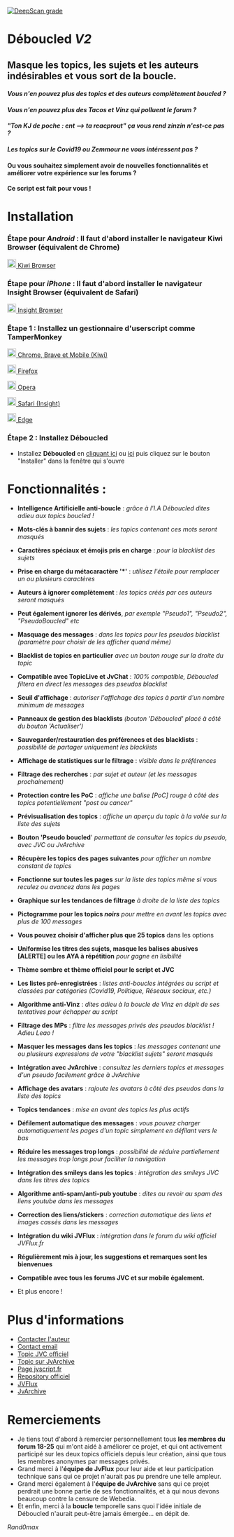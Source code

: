 [![DeepScan grade](https://deepscan.io/api/teams/16229/projects/19461/branches/505944/badge/grade.svg)](https://deepscan.io/dashboard#view=project&tid=16229&pid=19461&bid=505944)

# **Déboucled *V2***

## Masque les topics, les sujets et les auteurs indésirables et vous sort de la boucle.

#### *Vous n'en pouvez plus des topics et des auteurs complètement boucled ?*
#### *Vous n'en pouvez plus des Tacos et Vinz qui polluent le forum ?*
#### *"Ton KJ de poche : ent --> ta reacprout" ça vous rend zinzin n'est-ce pas ?*
#### *Les topics sur le Covid19 ou Zemmour ne vous intéressent pas ?*
#### Ou vous souhaitez simplement avoir de nouvelles fonctionnalités et améliorer votre expérience sur les forums ?

**Ce script est fait pour vous !**

# Installation

### Étape pour _Android_ : Il faut d'abord installer le navigateur **Kiwi Browser** (équivalent de Chrome)

<a href="https://play.google.com/store/apps/details?id=com.kiwibrowser.browser" target="_blank"><img src="https://kiwibrowser.com/wp-content/uploads/2019/09/cropped-Favicon-512x512-32x32.png" alt="Chrome" width="20"/> Kiwi Browser</a>

### Étape pour _iPhone_ : Il faut d'abord installer le navigateur **Insight Browser** (équivalent de Safari)

<a href="https://apps.apple.com/app/apple-store/id1531407280?mt=8" target="_blank"><img src="https://cdn.umso.co/pxvr5mgeg4se/assets/aum444nl.png" alt="Insight" width="20"/> Insight Browser</a>

### Étape 1 : Installez un gestionnaire d'userscript comme **TamperMonkey**

<a href="https://chrome.google.com/webstore/detail/tampermonkey/dhdgffkkebhmkfjojejmpbldmpobfkfo?hl=fr" target="_blank"><img src="https://upload.wikimedia.org/wikipedia/commons/e/e1/Google_Chrome_icon_%28February_2022%29.svg" alt="Chrome" width="20"/> Chrome, Brave et Mobile (Kiwi)</a>

<a href="https://addons.mozilla.org/fr/firefox/addon/tampermonkey/" target="_blank"><img src="https://upload.wikimedia.org/wikipedia/commons/a/a0/Firefox_logo%2C_2019.svg" alt="Firefox" width="20"/> Firefox</a>

<a href="https://addons.opera.com/fr/extensions/details/tampermonkey-beta/?display=en/" target="_blank"><img src="https://upload.wikimedia.org/wikipedia/commons/4/49/Opera_2015_icon.svg" alt="Opera" width="20"/> Opera</a>

<a href="https://apps.apple.com/app/apple-store/id1482490089?pt=117945903&ct=tm.net&mt=8/" target="_blank"><img src="https://upload.wikimedia.org/wikipedia/commons/thumb/5/52/Safari_browser_logo.svg/234px-Safari_browser_logo.svg.png" alt="Safari" width="20"/> Safari (Insight)</a>

<a href="https://microsoftedge.microsoft.com/addons/detail/tampermonkey/iikmkjmpaadaobahmlepeloendndfphd/" target="_blank"><img src="https://upload.wikimedia.org/wikipedia/commons/9/98/Microsoft_Edge_logo_%282019%29.svg" alt="Edge" width="20"/> Edge</a>

### Étape 2 : Installez **Déboucled**

- Installez **Déboucled** en [cliquant ici](https://github.com/Rand0max/deboucled/raw/master/deboucled.user.js) ou [ici](https://jvscript.fr/script/deboucled) puis cliquez sur le bouton "Installer" dans la fenêtre qui s'ouvre

# Fonctionnalités :

- **Intelligence Artificielle anti-boucle** : *grâce à l'I.A Déboucled dites adieu aux topics boucled !*
- **Mots-clés à bannir des sujets** : *les topics contenant ces mots seront masqués*
- **Caractères spéciaux et émojis pris en charge** : *pour la blacklist des sujets*
- **Prise en charge du métacaractère '\*'** : *utilisez l'étoile pour remplacer un ou plusieurs caractères*
- **Auteurs à ignorer complètement** : *les topics créés par ces auteurs seront masqués*
- **Peut également ignorer les dérivés**, *par exemple "Pseudo1", "Pseudo2", "PseudoBoucled" etc*
- **Masquage des messages** : *dans les topics pour les pseudos blacklist (paramètre pour choisir de les afficher quand même)*
- **Blacklist de topics en particulier** *avec un bouton rouge sur la droite du topic*
- **Compatible avec TopicLive et JvChat** : *100% compatible, Déboucled filtera en direct les messages des pseudos blacklist*
- **Seuil d'affichage** : *autoriser l'affichage des topics à partir d'un nombre minimum de messages*
- **Panneaux de gestion des blacklists** *(bouton 'Déboucled' placé à côté du bouton 'Actualiser')*
- **Sauvegarder/restauration des préférences et des blacklists** : *possibilité de partager uniquement les blacklists*
- **Affichage de statistiques sur le filtrage** : *visible dans le préférences*
- **Filtrage des recherches** : *par sujet et auteur (et les messages prochainement)*
- **Protection contre les PoC** : *affiche une balise [PoC] rouge à côté des topics potentiellement "post ou cancer"*
- **Prévisualisation des topics** : *affiche un aperçu du topic à la volée sur la liste des sujets*
- **Bouton 'Pseudo boucled**' *permettant de consulter les topics du pseudo, avec JVC ou JvArchive*
- **Récupère les topics des pages suivantes** *pour afficher un nombre constant de topics*
- **Fonctionne sur toutes les pages** *sur la liste des topics même si vous reculez ou avancez dans les pages*
- **Graphique sur les tendances de filtrage** *à droite de la liste des topics*
- **Pictogramme pour les topics *noirs*** *pour mettre en avant les topics avec plus de 100 messages*
- **Vous pouvez choisir d'afficher plus que 25 topics** dans les options
- **Uniformise les titres des sujets, masque les balises abusives [ALERTE] ou les AYA à répétition** *pour gagne en lisibilité*
- **Thème sombre et thème officiel pour le script et JVC**
- **Les listes pré-enregistrées** : *listes anti-boucles intégrées au script et classées par catégories (Covid19, Politique, Réseaux sociaux, etc.)*
- **Algorithme anti-Vinz** : *dites adieu à la boucle de Vinz en dépit de ses tentatives pour échapper au script*
- **Filtrage des MPs** : *filtre les messages privés des pseudos blacklist ! Adieu Leao !*
- **Masquer les messages dans les topics** : *les messages contenant une ou plusieurs expressions de votre "blacklist sujets" seront masqués*
- **Intégration avec JvArchive** : *consultez les derniers topics et messages d'un pseudo facilement grâce à JvArchive*
- **Affichage des avatars** : *rajoute les avatars à côté des pseudos dans la liste des topics*
- **Topics tendances** : *mise en avant des topics les plus actifs*
- **Défilement automatique des messages** : *vous pouvez charger automatiquement les pages d'un topic simplement en défilant vers le bas*
- **Réduire les messages trop longs** : *possibilité de réduire partiellement les messages trop longs pour faciliter la navigation*
- **Intégration des smileys dans les topics** : *intégration des smileys JVC dans les titres des topics*
- **Algorithme anti-spam/anti-pub youtube** : *dites au revoir au spam des liens youtube dans les messages*
- **Correction des liens/stickers** : *correction automatique des liens et images cassés dans les messages*
- **Intégration du wiki JVFlux** : *intégration dans le forum du wiki officiel JVFlux.fr*
- **Régulièrement mis à jour, les suggestions et remarques sont les bienvenues**
- **Compatible avec tous les forums JVC et sur mobile également.**

- Et plus encore !

# Plus d'informations

- [Contacter l'auteur](https://www.jeuxvideo.com/messages-prives/nouveau.php?all_dest=Rand0maxReborn)
- [Contact email](mailto:rand0max@protonmail.com)
- [Topic JVC officiel](https://www.jeuxvideo.com/forums/42-51-68410257-1-0-1-0-officiel-deboucled-v2-est-arrive-fini-la-boucle-et-le-spam.htm)
- [Topic sur JvArchive](https://jvarchive.com/forums/42-51-68410257-1-0-1-0-officiel-deboucled-v2-est-arrive-fini-la-boucle-et-le-spam)
- [Page jvscript.fr](https://jvscript.fr/script/deboucled)
- [Repository officiel](https://github.com/Rand0max/deboucled/)
- [JVFlux](https://jvflux.fr/)
- [JvArchive](https://jvarchive.com/)

# Remerciements

- Je tiens tout d'abord à remercier personnellement tous **les membres du forum 18-25** qui m'ont aidé à améliorer ce projet, et qui ont activement participé sur les deux topics officiels depuis leur création, ainsi que tous les membres anonymes par messages privés.
- Grand merci à l'**équipe de JvFlux** pour leur aide et leur participation technique sans qui ce projet n'aurait pas pu prendre une telle ampleur.
- Grand merci également à l'**équipe de JvArchive** sans qui ce projet perdrait une bonne partie de ses fonctionnalités, et à qui nous devons beaucoup contre la censure de Webedia.
- Et enfin, merci à la **boucle** temporelle sans quoi l'idée initiale de Déboucled n'aurait peut-être jamais émergée... en dépit de.

*Rand0max*
